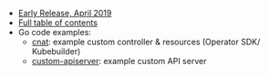 * [Early Release, April 2019](https://learning.oreilly.com/library/view/programming-kubernetes/9781492047094/)
* [Full table of contents](https://mhausenblas.info/pk8s/toc.pdf)
* Go code examples:
  * [cnat](https://github.com/programming-kubernetes/cnat): example custom controller & resources (Operator SDK/ Kubebuilder)
  * [custom-apiserver](https://github.com/programming-kubernetes/custom-apiserver): example custom API server
